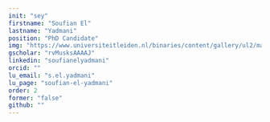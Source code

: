 ```yaml
---
init: "sey"
firstname: "Soufian El"
lastname: "Yadmani"
position: "PhD Candidate"
img: "https://www.universiteitleiden.nl/binaries/content/gallery/ul2/main-images/science/liacs/soufian-el-yadmani.jpg/soufian-el-yadmani.jpg/d200x250"
gscholar: "rvMusksAAAAJ"
linkedin: "soufianelyadmani"
orcid: ""
lu_email: "s.el.yadmani"
lu_page: "soufian-el-yadmani"
order: 2
former: "false"
github: ""
---
```


